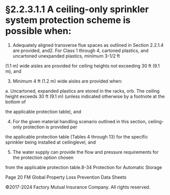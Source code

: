 # §2.2.3.1.1 A ceiling-only sprinkler system protection scheme is possible when:



1. Adequately aligned transverse flue spaces as outlined in Section 2.2.1.4 are provided, and2. For Class 1 through 4, cartoned plastics, and uncartoned unexpanded plastics, minimum 3-1/2 ft

(1.1 m) wide aisles are provided for ceiling heights not exceeding 30 ft (9.1 m), and

3. Minimum 4 ft (1.2 m) wide aisles are provided when:

a. Uncartoned, expanded plastics are stored in the racks, orb. The ceiling height exceeds 30 ft (9.1 m) (unless indicated otherwise by a footnote at the bottom of

the applicable protection table), and

4. For the given material handling scenario outlined in this section, ceiling-only protection is provided per

the applicable protection table (Tables 4 through 13) for the specific sprinkler being installed at ceilinglevel, and

5. The water supply can provide the flow and pressure requirements for the protection option chosen

from the applicable protection table.8-34 Protection for Automatic Storage

Page 20 FM Global Property Loss Prevention Data Sheets

©2017-2024 Factory Mutual Insurance Company. All rights reserved.